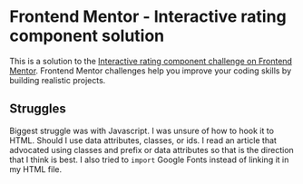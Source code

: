 # Frontend Mentor - Interactive rating component solution

This is a solution to the [Interactive rating component challenge on Frontend Mentor](https://www.frontendmentor.io/challenges/interactive-rating-component-koxpeBUmI). Frontend Mentor challenges help you improve your coding skills by building realistic projects. 

## Struggles
Biggest struggle was with Javascript. I was unsure of how to hook it to HTML. Should I use data attributes, classes, or ids. I read an article that advocated using classes and prefix or data attributes so that is the direction that I think is best. I also tried to `import` Google Fonts instead of linking it in my HTML file. 
